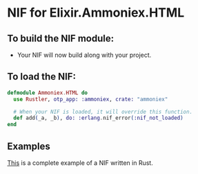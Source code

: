 # NIF for Elixir.Ammoniex.HTML

## To build the NIF module:

- Your NIF will now build along with your project.

## To load the NIF:

```elixir
defmodule Ammoniex.HTML do
  use Rustler, otp_app: :ammoniex, crate: "ammoniex"

  # When your NIF is loaded, it will override this function.
  def add(_a, _b), do: :erlang.nif_error(:nif_not_loaded)
end
```

## Examples

[This](https://github.com/rusterlium/NifIo) is a complete example of a NIF written in Rust.

